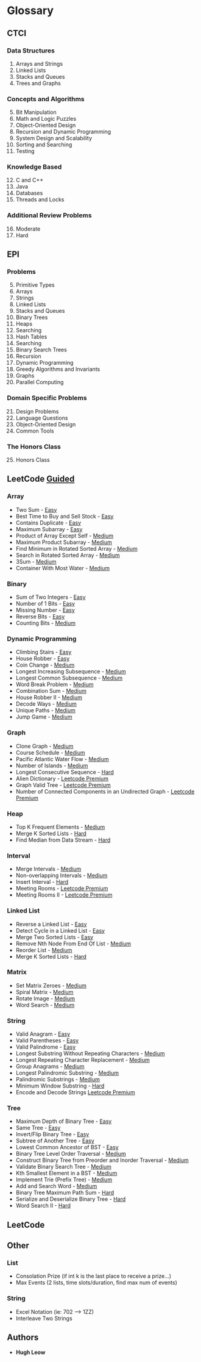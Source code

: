 # Glossary

## CTCI  

### Data Structures
1) Arrays and Strings 
2) Linked Lists
3) Stacks and Queues
4) Trees and Graphs

### Concepts and Algorithms
5) Bit Manipulation
6) Math and Logic Puzzles
7) Object-Oriented Design
8) Recursion and Dynamic Programming
9) System Design and Scalability
10) Sorting and Searching
11) Testing

### Knowledge Based
12) C and C++
13) Java
14) Databases
15) Threads and Locks

### Additional Review Problems
16) Moderate
17) Hard

## EPI

### Problems
5) Primitive Types
6) Arrays
7) Strings
8) Linked Lists
9) Stacks and Queues
10) Binary Trees
11) Heaps
12) Searching
13) Hash Tables
14) Searching
15) Binary Search Trees
16) Recursion
17) Dynamic Programming
18) Greedy Algorithms and Invariants
19) Graphs
20) Parallel Computing

### Domain Specific Problems
21) Design Problems
22) Language Questions
23) Object-Oriented Design
24) Common Tools

### The Honors Class
25) Honors Class

## LeetCode [Guided](https://www.teamblind.com/article/New-Year-Gift---Curated-List-of-Top-100-LeetCode-Questions-to-Save-Your-Time-OaM1orEU)

### Array 
- Two Sum - [Easy](https://leetcode.com/problems/two-sum/)
- Best Time to Buy and Sell Stock - [Easy](https://leetcode.com/problems/best-time-to-buy-and-sell-stock/)
- Contains Duplicate - [Easy](https://leetcode.com/problems/contains-duplicate/)
- Maximum Subarray - [Easy](https://leetcode.com/problems/maximum-subarray/)
- Product of Array Except Self - [Medium](https://leetcode.com/problems/product-of-array-except-self/)
- Maximum Product Subarray - [Medium](https://leetcode.com/problems/maximum-product-subarray/)
- Find Minimum in Rotated Sorted Array - [Medium](https://leetcode.com/problems/find-minimum-in-rotated-sorted-array/)
- Search in Rotated Sorted Array - [Medium](https://leetcode.com/problems/search-in-rotated-sorted-array/)
- 3Sum - [Medium](https://leetcode.com/problems/3sum/)
- Container With Most Water - [Medium](https://leetcode.com/problems/container-with-most-water/)

### Binary  
- Sum of Two Integers - [Easy](https://leetcode.com/problems/sum-of-two-integers/)
- Number of 1 Bits - [Easy](https://leetcode.com/problems/number-of-1-bits/)
- Missing Number - [Easy](https://leetcode.com/problems/missing-number/)
- Reverse Bits - [Easy](https://leetcode.com/problems/reverse-bits/)
- Counting Bits - [Medium](https://leetcode.com/problems/counting-bits/)

### Dynamic Programming
- Climbing Stairs - [Easy](https://leetcode.com/problems/climbing-stairs/)
- House Robber - [Easy](https://leetcode.com/problems/house-robber/)
- Coin Change - [Medium](https://leetcode.com/problems/coin-change/)
- Longest Increasing Subsequence - [Medium](https://leetcode.com/problems/longest-increasing-subsequence/)
- Longest Common Subsequence - [Medium](https://leetcode.com/problems/longest-common-subsequence/)
- Word Break Problem - [Medium](https://leetcode.com/problems/word-break/)
- Combination Sum - [Medium](https://leetcode.com/problems/combination-sum-iv/)
- House Robber II - [Medium](https://leetcode.com/problems/house-robber-ii/)
- Decode Ways - [Medium](https://leetcode.com/problems/decode-ways/)
- Unique Paths - [Medium](https://leetcode.com/problems/unique-paths/)
- Jump Game - [Medium](https://leetcode.com/problems/jump-game/)

### Graph
- Clone Graph - [Medium](https://leetcode.com/problems/clone-graph/)
- Course Schedule - [Medium](https://leetcode.com/problems/course-schedule/)
- Pacific Atlantic Water Flow - [Medium](https://leetcode.com/problems/pacific-atlantic-water-flow/)
- Number of Islands - [Medium](https://leetcode.com/problems/number-of-islands/)
- Longest Consecutive Sequence - [Hard](https://leetcode.com/problems/longest-consecutive-sequence/)
- Alien Dictionary - [Leetcode Premium](https://leetcode.com/problems/alien-dictionary/)
- Graph Valid Tree - [Leetcode Premium](https://leetcode.com/problems/graph-valid-tree/)
- Number of Connected Components in an Undirected Graph - [Leetcode Premium](https://leetcode.com/problems/number-of-connected-components-in-an-undirected-graph/)

### Heap 
- Top K Frequent Elements - [Medium](https://leetcode.com/problems/top-k-frequent-elements/)
- Merge K Sorted Lists - [Hard](https://leetcode.com/problems/merge-k-sorted-lists/)
- Find Median from Data Stream - [Hard](https://leetcode.com/problems/find-median-from-data-stream/)

### Interval 
- Merge Intervals - [Medium](https://leetcode.com/problems/merge-intervals/)
- Non-overlapping Intervals - [Medium](https://leetcode.com/problems/non-overlapping-intervals/)
- Insert Interval - [Hard](https://leetcode.com/problems/insert-interval/)
- Meeting Rooms - [Leetcode Premium](https://leetcode.com/problems/meeting-rooms/)
- Meeting Rooms II - [Leetcode Premium](https://leetcode.com/problems/meeting-rooms-ii/)

### Linked List 
- Reverse a Linked List - [Easy](https://leetcode.com/problems/reverse-linked-list/)
- Detect Cycle in a Linked List - [Easy](https://leetcode.com/problems/linked-list-cycle/)
- Merge Two Sorted Lists - [Easy](https://leetcode.com/problems/merge-two-sorted-lists/)
- Remove Nth Node From End Of List - [Medium](https://leetcode.com/problems/remove-nth-node-from-end-of-list/)
- Reorder List - [Medium](https://leetcode.com/problems/reorder-list/)
- Merge K Sorted Lists - [Hard](https://leetcode.com/problems/merge-k-sorted-lists/)

### Matrix 
- Set Matrix Zeroes - [Medium](https://leetcode.com/problems/set-matrix-zeroes/)
- Spiral Matrix - [Medium](https://leetcode.com/problems/spiral-matrix/)
- Rotate Image - [Medium](https://leetcode.com/problems/rotate-image/)
- Word Search - [Medium](https://leetcode.com/problems/word-search/)

### String
- Valid Anagram - [Easy](https://leetcode.com/problems/valid-anagram/)
- Valid Parentheses - [Easy](https://leetcode.com/problems/valid-parentheses/)
- Valid Palindrome - [Easy](https://leetcode.com/problems/valid-palindrome/)
- Longest Substring Without Repeating Characters - [Medium](https://leetcode.com/problems/longest-substring-without-repeating-characters/)
- Longest Repeating Character Replacement - [Medium](https://leetcode.com/problems/longest-repeating-character-replacement/)
- Group Anagrams - [Medium](https://leetcode.com/problems/group-anagrams/)
- Longest Palindromic Substring - [Medium](https://leetcode.com/problems/longest-palindromic-substring/)
- Palindromic Substrings - [Medium](https://leetcode.com/problems/palindromic-substrings/)
- Minimum Window Substring - [Hard](https://leetcode.com/problems/minimum-window-substring/)
- Encode and Decode Strings [Leetcode Premium](https://leetcode.com/problems/encode-and-decode-strings/)

### Tree 
- Maximum Depth of Binary Tree - [Easy](https://leetcode.com/problems/maximum-depth-of-binary-tree/)
- Same Tree - [Easy](https://leetcode.com/problems/same-tree/)
- Invert/Flip Binary Tree - [Easy](https://leetcode.com/problems/invert-binary-tree/)
- Subtree of Another Tree - [Easy](https://leetcode.com/problems/subtree-of-another-tree/)
- Lowest Common Ancestor of BST - [Easy](https://leetcode.com/problems/lowest-common-ancestor-of-a-binary-search-tree/)
- Binary Tree Level Order Traversal - [Medium](https://leetcode.com/problems/binary-tree-level-order-traversal/)
- Construct Binary Tree from Preorder and Inorder Traversal - [Medium](https://leetcode.com/problems/construct-binary-tree-from-preorder-and-inorder-traversal/)
- Validate Binary Search Tree - [Medium](https://leetcode.com/problems/validate-binary-search-tree/)
- Kth Smallest Element in a BST - [Medium](https://leetcode.com/problems/kth-smallest-element-in-a-bst/)
- Implement Trie (Prefix Tree) - [Medium](https://leetcode.com/problems/implement-trie-prefix-tree/)
- Add and Search Word - [Medium](https://leetcode.com/problems/add-and-search-word-data-structure-design/)
- Binary Tree Maximum Path Sum - [Hard](https://leetcode.com/problems/binary-tree-maximum-path-sum/)
- Serialize and Deserialize Binary Tree - [Hard](https://leetcode.com/problems/serialize-and-deserialize-binary-tree/)
- Word Search II - [Hard](https://leetcode.com/problems/word-search-ii/)

## LeetCode 

## Other

### List 
- Consolation Prize (if int k is the last place to receive a prize...)  
- Max Events (2 lists, time slots/duration, find max num of events)  

### String
    
- Excel Notation (ie: 702 --> 1ZZ)  
- Interleave Two Strings  

## Authors

* **Hugh Leow**

